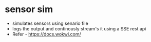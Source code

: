 # sensor sim
- simulates sensors using senario file
- logs the output and continously stream's it using a SSE rest api
- Refer - https://docs.wokwi.com/
